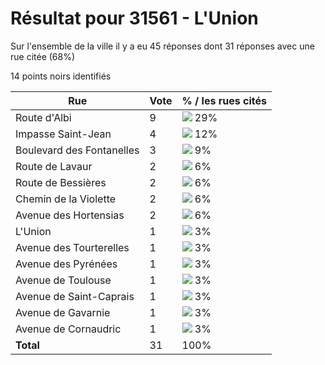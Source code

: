 # Résultat pour 31561 - L'Union

Sur l'ensemble de la ville il y a eu 45 réponses dont 31 réponses avec une rue citée (68%)

14 points noirs identifiés

| Rue | Vote | % / les rues cités|
|-----|------|-------------------|
| Route d'Albi | 9 | <img src="../../img/bar_29.gif" />&nbsp;29%|
| Impasse Saint-Jean | 4 | <img src="../../img/bar_12.gif" />&nbsp;12%|
| Boulevard des Fontanelles | 3 | <img src="../../img/bar_9.gif" />&nbsp;9%|
| Route de Lavaur | 2 | <img src="../../img/bar_6.gif" />&nbsp;6%|
| Route de Bessières | 2 | <img src="../../img/bar_6.gif" />&nbsp;6%|
| Chemin de la Violette | 2 | <img src="../../img/bar_6.gif" />&nbsp;6%|
| Avenue des Hortensias | 2 | <img src="../../img/bar_6.gif" />&nbsp;6%|
| L'Union | 1 | <img src="../../img/bar_3.gif" />&nbsp;3%|
| Avenue des Tourterelles | 1 | <img src="../../img/bar_3.gif" />&nbsp;3%|
| Avenue des Pyrénées | 1 | <img src="../../img/bar_3.gif" />&nbsp;3%|
| Avenue de Toulouse | 1 | <img src="../../img/bar_3.gif" />&nbsp;3%|
| Avenue de Saint-Caprais | 1 | <img src="../../img/bar_3.gif" />&nbsp;3%|
| Avenue de Gavarnie | 1 | <img src="../../img/bar_3.gif" />&nbsp;3%|
| Avenue de Cornaudric | 1 | <img src="../../img/bar_3.gif" />&nbsp;3%|
| **Total** | 31 | 100%|
